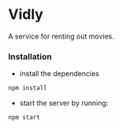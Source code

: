 # Vidly
A service for renting out movies.

### Installation
- install the dependencies
```bash
npm install

```
- start the server by running:
```bash
npm start
```
